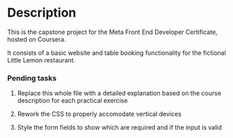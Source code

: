# Description

This is the capstone project for the Meta Front End Developer Certificate, hosted on Coursera.

It consists of a basic website and table booking functionality for the fictional Little Lemon restaurant.

### Pending tasks

1. Replace this whole file with a detailed explanation based on the course description for each practical exercise

2. Rework the CSS to properly accomodate vertical devices

3. Style the form fields to show which are required and if the input is valid